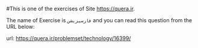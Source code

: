 #This is one of the exercises of Site https://quera.ir.

The name of Exercise is `فارسیزیشن` and you can read this question from the URL below:

url: https://quera.ir/problemset/technology/16399/